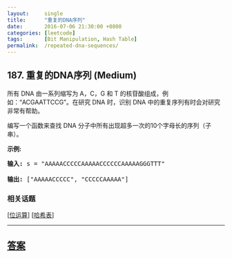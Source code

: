 ```yaml
---
layout:     single
title:      "重复的DNA序列"
date:       2016-07-06 21:30:00 +0800
categories: [leetcode]
tags:       [Bit Manipulation, Hash Table]
permalink:  /repeated-dna-sequences/
---
```


## 187. 重复的DNA序列 (Medium)

<p>所有 DNA 由一系列缩写为 A，C，G 和 T 的核苷酸组成，例如：&ldquo;ACGAATTCCG&rdquo;。在研究 DNA 时，识别 DNA 中的重复序列有时会对研究非常有帮助。</p>

<p>编写一个函数来查找 DNA 分子中所有出现超多一次的10个字母长的序列（子串）。</p>

<p><strong>示例:</strong></p>

<pre><strong>输入:</strong> s = &quot;AAAAACCCCCAAAAACCCCCCAAAAAGGGTTT&quot;

<strong>输出:</strong> [&quot;AAAAACCCCC&quot;, &quot;CCCCCAAAAA&quot;]</pre>

### 相关话题
  [[位运算](https://github.com/openset/leetcode/tree/master/tag/bit-manipulation/README.md)]
  [[哈希表](https://github.com/openset/leetcode/tree/master/tag/hash-table/README.md)]

---

## [答案](https://github.com/openset/leetcode/tree/master/problems/repeated-dna-sequences)
